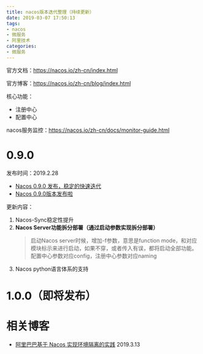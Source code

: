 ```yaml
---
title: nacos版本迭代整理（持续更新）
date: 2019-03-07 17:50:13
tags:
- nacos
- 微服务
- 阿里技术
categories:
- 微服务
---
```


官方文档：https://nacos.io/zh-cn/index.html

官方博客：https://nacos.io/zh-cn/blog/index.html

核心功能：
* 注册中心
* 配置中心

nacos服务监控：https://nacos.io/zh-cn/docs/monitor-guide.html

# 0.9.0

发布时间：2019.2.28

* [Nacos 0.9.0 发布，稳定的快速迭代](https://nacos.io/en-us/blog/nacos0.9.0.html)
* [Nacos 0.9.0版本发布啦](https://nacos.io/en-us/blog/nacos0.9-intro.html)

更新内容：
1. Nacos-Sync稳定性提升
2. **Nacos Server功能拆分部署（通过启动参数实现拆分部署）**
    > 启动Nacos server时候，增加-f参数，意思是function mode，和对应模块标示来进行启动，如果不穿，或者传入有误，都将启动全部功能。 配置中心参数对应config，注册中心参数对应naming
3. Nacos python语言体系的支持

# 1.0.0（即将发布）

# 相关博客

* [阿里巴巴基于 Nacos 实现环境隔离的实践](https://mp.weixin.qq.com/s/TQDhSMJJcCSJTR7Z0gh4gw) 2019.3.13